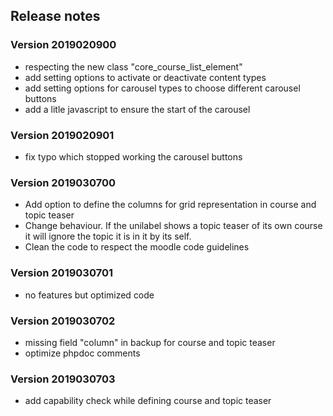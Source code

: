 ## Release notes

### Version 2019020900

* respecting the new class "core_course_list_element"
* add setting options to activate or deactivate content types
* add setting options for carousel types to choose different carousel buttons
* add a litle javascript to ensure the start of the carousel

### Version 2019020901

* fix typo which stopped working the carousel buttons

### Version 2019030700

* Add option to define the columns for grid representation in course and topic teaser
* Change behaviour. If the unilabel shows a topic teaser of its own course it will ignore the topic
it is in it by its self.
* Clean the code to respect the moodle code guidelines

### Version 2019030701

* no features but optimized code

### Version 2019030702

* missing field "column" in backup for course and topic teaser
* optimize phpdoc comments

### Version 2019030703
* add capability check while defining course and topic teaser
